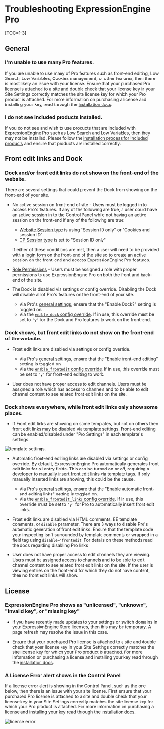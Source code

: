 <!--
    This source file is part of the open source project
    ExpressionEngine User Guide (https://github.com/ExpressionEngine/ExpressionEngine-User-Guide)

    @link      https://expressionengine.com/
    @copyright Copyright (c) 2003-2021, Packet Tide, LLC (https://packettide.com)
    @license   https://expressionengine.com/license Licensed under Apache License, Version 2.0
-->

# Troubleshooting ExpressionEngine Pro

[TOC=1-3]

## General
### I'm unable to use many Pro features.
If you are unable to use many of Pro features such as front-end editing, Low Search, Low Variables, Cookies management, or other features, then there is most likely an issue with your license. Ensure that your purchased Pro license is attached to a site and double check that your license key in your Site Settings correctly matches the site license key for which your Pro product is attached. For more information on purchasing a license and installing your key, read through the [installation docs](pro/installation.md#purchasing-an-expressionengine-pro-license).

### I do not see included products installed.
If you do not see and wish to use products that are included with ExpressionEngine Pro such as Low Search and Low Variables, then they may not be installed. Please follow the [installation process for included products](pro/installation.md#installation-of-included-products) and ensure that products are installed correctly.

## Front edit links and Dock
### Dock and/or front edit links do not show on the front-end of the website.

There are several settings that could prevent the Dock from showing on the front-end of your site.

- No active session on front-end of site - Users must be logged in to access Pro's features. If any of the following are true, a user could have an active session in to the Control Panel while not having an active session on the front-end if any of the following are true:
    - [Website Session type](control-panel/settings/security-privacy.md#website-session-type) is using "Session ID only" or "Cookies and session ID"
    - [CP Session type](control-panel/settings/security-privacy.md#cp-session-type) is set to "Session ID only"

    If either of these conditions are met, then a user will need to be provided with a [login form](member/login.md) on the front-end of the site so to create an active session on the front-end and access ExpressionEngine Pro features.


- [Role Permissions](pro/permissions.md#expressionengine-pro-role-access) - Users must be assigned a role with proper permissions to use ExpressionEngine Pro on both the front and back-end of the site.

- The Dock is disabled via settings or config override. Disabling the Dock will disable all of Pro's features on the front-end of your site.
    - Via Pro's [general settings](pro/configuration.md#general-settings), ensure that the "Enable Dock?" setting is toggled on.
    - Via the [`enable_dock` config override](pro/configuration.md#enable_dock). If in use, this override must be set to `'y'` for the Dock and Pro features to work on the front-end.

### Dock shows, but front edit links do not show on the front-end of the website.

- Front edit links are disabled via settings or config override.
    - Via Pro's [general settings](pro/configuration.md#general-settings), ensure that the "Enable front-end editing" setting is toggled on.
    - Via the [`enable_frontedit` config override](pro/configuration.md#enable_frontedit). If in use, this override must be set to `'y'` for front-end editing to work.

- User does not have proper access to edit channels. Users must be assigned a role which has access to channels and to be able to edit channel content to see related front edit links on the site.

### Dock shows everywhere, while front edit links only show some places.

- If Front edit links are showing on some templates, but not on others then front edit links may be disabled via template settings. Front-end editing can be enabled/disabled under "Pro Settings" in each template's settings.

![template settings](_images/pro_template_settings.png).

- Automatic front-end editing links are disabled via settings or config override. By default, ExpressionEngine Pro automatically generates front edit links for all entry fields. This can be turned on or off, requiring a developer to [manually insert front edit links](pro/frontend.md#customizing-the-link-location) via template tags. If only manually inserted links are showing, this could be the cause.
    - Via Pro's [general settings](pro/configuration.md#general-settings), ensure that the "Enable automatic front-end editing links" setting is toggled on.
    - Via the [`enable_frontedit_links` config override](pro/configuration.md#enable_frontedit_links). If in use, this override must be set to `'y'` for Pro to automatically insert front edit links.

- Front edit links are disabled via HTML comments, EE template comments, or `disable` parameter. There are 3 ways to disable Pro's automatic generation of front edit links. Ensure that the template code your inspecting isn't surrounded by template comments or wrapped in a field tag using `disable="frontedit`. For details on these methods read the [docs regarding disabling Pro links](pro/frontend.md#disabling-the-front-edit-link) 

- User does not have proper access to edit channels they are viewing. Users must be assigned access to channels and to be able to edit channel content to see related front edit links on the site. If the user is viewing entries on the front-end for which they do not have content, then no front edit links will show.

## License

### ExpressionEngine Pro shows as "unlicensed", "unknown", "invalid key", or "missing key"

- If you have recently made updates to your settings or switch domains in your ExpressionEngine Store licenses, then this may be temporary. A page refresh may resolve the issue in this case.

- Ensure that your purchased Pro license is attached to a site and double check that your license key in your Site Settings correctly matches the site license key for which your Pro product is attached. For more information on purchasing a license and installing your key read through the [installation docs](pro/installation.md#purchasing-an-expressionengine-pro-license).

### A License Error alert shows in the Control Panel

If a license error alert is showing in the Control Panel, such as the one below, then there is an issue with your site license. First ensure that your purchased Pro license is attached to a site and double check that your license key in your Site Settings correctly matches the site license key for which your Pro product is attached. For more information on purchasing a license and installing your key read through the [installation docs](pro/installation.md#purchasing-an-expressionengine-pro-license).

![license error](_images/ee-pro-license-error.png)